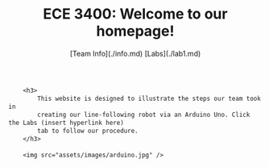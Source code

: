 <html>
    <head>
        <title>ECE 3400 Team 2</title>
        <meta charset="utf-8" />
        <meta name="viewport" content="width=device-width, initial-scale=1" />
    </head>
    <body>
        <header>
            <h1>ECE 3400: Welcome to our homepage!</h1>
            [Team Info](./info.md)
            [Labs](./lab1.md)
        </header>

        <h3>
            This website is designed to illustrate the steps our team took in
            creating our line-following robot via an Arduino Uno. Click the Labs (insert hyperlink here)
            tab to follow our procedure.
        </h3>

        <img src="assets/images/arduino.jpg" />

 </body>
</html>
